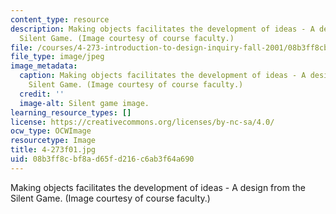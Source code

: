 ```yaml
---
content_type: resource
description: Making objects facilitates the development of ideas - A design from the
  Silent Game. (Image courtesy of course faculty.)
file: /courses/4-273-introduction-to-design-inquiry-fall-2001/08b3ff8cbf8ad65fd216c6ab3f64a690_4-273f01.jpg
file_type: image/jpeg
image_metadata:
  caption: Making objects facilitates the development of ideas - A design from the
    Silent Game. (Image courtesy of course faculty.)
  credit: ''
  image-alt: Silent game image.
learning_resource_types: []
license: https://creativecommons.org/licenses/by-nc-sa/4.0/
ocw_type: OCWImage
resourcetype: Image
title: 4-273f01.jpg
uid: 08b3ff8c-bf8a-d65f-d216-c6ab3f64a690
---
```

Making objects facilitates the development of ideas - A design from the Silent Game. (Image courtesy of course faculty.)